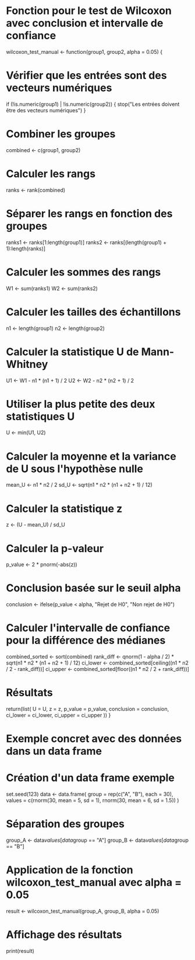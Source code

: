 # Fonction pour le test de Wilcoxon avec conclusion et intervalle de confiance
wilcoxon_test_manual <- function(group1, group2, alpha = 0.05) {
  # Vérifier que les entrées sont des vecteurs numériques
  if (!is.numeric(group1) | !is.numeric(group2)) {
    stop("Les entrées doivent être des vecteurs numériques")
  }
  
  # Combiner les groupes
  combined <- c(group1, group2)
  
  # Calculer les rangs
  ranks <- rank(combined)
  
  # Séparer les rangs en fonction des groupes
  ranks1 <- ranks[1:length(group1)]
  ranks2 <- ranks[(length(group1) + 1):length(ranks)]
  
  # Calculer les sommes des rangs
  W1 <- sum(ranks1)
  W2 <- sum(ranks2)
  
  # Calculer les tailles des échantillons
  n1 <- length(group1)
  n2 <- length(group2)
  
  # Calculer la statistique U de Mann-Whitney
  U1 <- W1 - n1 * (n1 + 1) / 2
  U2 <- W2 - n2 * (n2 + 1) / 2
  
  # Utiliser la plus petite des deux statistiques U
  U <- min(U1, U2)
  
  # Calculer la moyenne et la variance de U sous l'hypothèse nulle
  mean_U <- n1 * n2 / 2
  sd_U <- sqrt(n1 * n2 * (n1 + n2 + 1) / 12)
  
  # Calculer la statistique z
  z <- (U - mean_U) / sd_U
  
  # Calculer la p-valeur
  p_value <- 2 * pnorm(-abs(z))
  
  # Conclusion basée sur le seuil alpha
  conclusion <- ifelse(p_value < alpha, "Rejet de H0", "Non rejet de H0")
  
  # Calculer l'intervalle de confiance pour la différence des médianes
  combined_sorted <- sort(combined)
  rank_diff <- qnorm(1 - alpha / 2) * sqrt(n1 * n2 * (n1 + n2 + 1) / 12)
  ci_lower <- combined_sorted[ceiling((n1 * n2 / 2 - rank_diff))]
  ci_upper <- combined_sorted[floor((n1 * n2 / 2 + rank_diff))]
  
  # Résultats
  return(list(
    U = U,
    z = z,
    p_value = p_value,
    conclusion = conclusion,
    ci_lower = ci_lower,
    ci_upper = ci_upper
  ))
}

# Exemple concret avec des données dans un data frame
# Création d'un data frame exemple
set.seed(123)
data <- data.frame(
  group = rep(c("A", "B"), each = 30),
  values = c(rnorm(30, mean = 5, sd = 1), rnorm(30, mean = 6, sd = 1.5))
)

# Séparation des groupes
group_A <- data$values[data$group == "A"]
group_B <- data$values[data$group == "B"]

# Application de la fonction wilcoxon_test_manual avec alpha = 0.05
result <- wilcoxon_test_manual(group_A, group_B, alpha = 0.05)

# Affichage des résultats
print(result)
